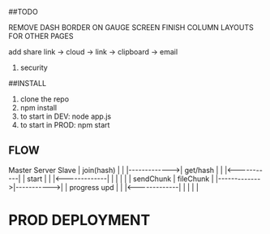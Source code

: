##TODO

REMOVE DASH BORDER ON GAUGE SCREEN
FINISH COLUMN LAYOUTS FOR OTHER PAGES


add share link
  -> cloud
  -> link
  -> clipboard
  -> email




1. security

##INSTALL

1. clone the repo
2. npm install
3. to start in DEV: node app.js
4. to start in PROD: npm start

## FLOW

Master          Server       Slave
  |  join(hash)  |            |
  |------------->|  get/hash  |
  |              |<-----------|
  |   start      |            |
  |<-------------|            |
  |              |            |
  | sendChunk    | fileChunk  |
  |------------->|----------->|
  | progress upd |            |
  |<-------------|            |
  |              |            |

# PROD DEPLOYMENT

